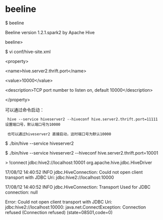 # beeline

$ beeline

Beeline version 1.2.1.spark2 by Apache Hive

beeline&gt;

$ vi conf/hive-site.xml

&lt;property&gt;

&lt;name&gt;hive.server2.thrift.port&lt;/name&gt;

&lt;value&gt;10000&lt;/value&gt;

&lt;description&gt;TCP port number to listen on, default 10000&lt;/description&gt;

&lt;/property&gt;

可以通过命令启动：

     hive --service hiveserver2 --hiveconf hive.server2.thrift.port=11111   设置端口号，默认端口号为10000

     也可以通过hiveserver2 直接启动，这时端口号为默认10000

$  ./bin/hive --service hiveserver2

$  ./bin/hive --service hiveserver2 --hiveconf hive.server2.thrift.port=10001

&gt;  !connect jdbc:hive2://localhost:10001  org.apache.hive.jdbc.HiveDriver

17/08/12 14:40:52 INFO jdbc.HiveConnection: Could not open client transport with JDBC Uri: jdbc:hive2://localhost:10000

17/08/12 14:40:52 INFO jdbc.HiveConnection: Transport Used for JDBC connection: null

Error: Could not open client transport with JDBC Uri: jdbc:hive2://localhost:10000: java.net.ConnectException: Connection refused \(Connection refused\) \(state=08S01,code=0\)

